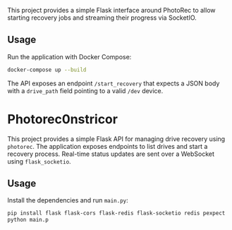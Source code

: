 This project provides a simple Flask interface around PhotoRec to allow
starting recovery jobs and streaming their progress via SocketIO.

## Usage

Run the application with Docker Compose:

```bash
docker-compose up --build
```
The API exposes an endpoint `/start_recovery` that expects a JSON body
with a `drive_path` field pointing to a valid `/dev` device.

# Photorec0nstricor

This project provides a simple Flask API for managing drive recovery using
`photorec`. The application exposes endpoints to list drives and start a
recovery process. Real-time status updates are sent over a WebSocket using
`flask_socketio`.

## Usage

Install the dependencies and run `main.py`:

```bash
pip install flask flask-cors flask-redis flask-socketio redis pexpect
python main.p

